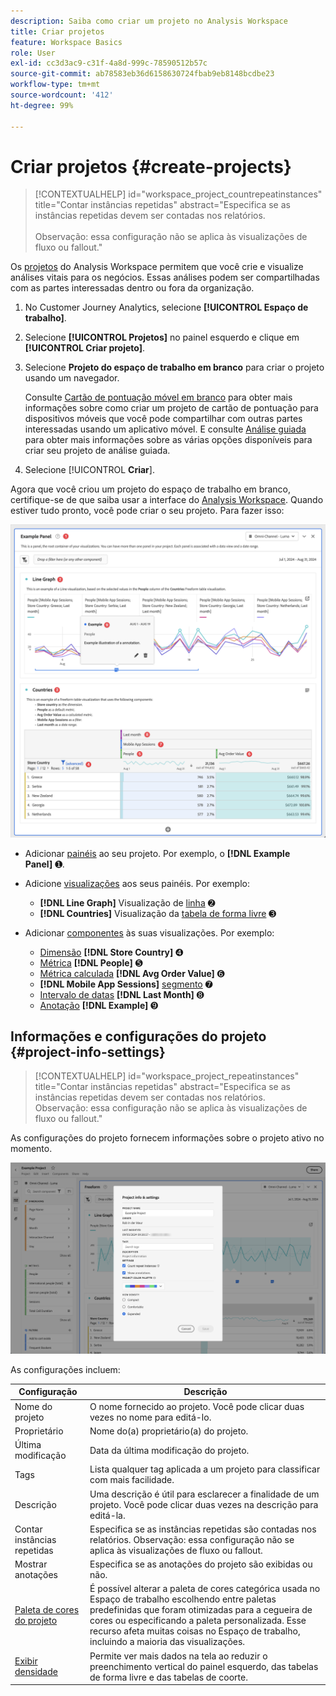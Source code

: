 ```yaml
---
description: Saiba como criar um projeto no Analysis Workspace
title: Criar projetos
feature: Workspace Basics
role: User
exl-id: cc3d3ac9-c31f-4a8d-999c-78590512b57c
source-git-commit: ab78583eb36d6158630724fbab9eb8148bcdbe23
workflow-type: tm+mt
source-wordcount: '412'
ht-degree: 99%

---
```


# Criar projetos {#create-projects}

<!-- markdownlint-disable MD034 -->

>[!CONTEXTUALHELP]
>id="workspace_project_countrepeatinstances"
>title="Contar instâncias repetidas"
>abstract="Especifica se as instâncias repetidas devem ser contadas nos relatórios.<br/><br/>Observação: essa configuração não se aplica às visualizações de fluxo ou fallout."

<!-- markdownlint-enable MD034 -->


Os [projetos](/help/analysis-workspace/build-workspace-project/freeform-overview.md) do Analysis Workspace permitem que você crie e visualize análises vitais para os negócios.  Essas análises podem ser compartilhadas com as partes interessadas dentro ou fora da organização.

1. No Customer Journey Analytics, selecione **[!UICONTROL Espaço de trabalho]**.

1. Selecione **[!UICONTROL Projetos]** no painel esquerdo e clique em **[!UICONTROL Criar projeto]**.

1. Selecione **Projeto do espaço de trabalho em branco** para criar o projeto usando um navegador.

   Consulte [Cartão de pontuação móvel em branco](/help/mobile-app/curator.md) para obter mais informações sobre como criar um projeto de cartão de pontuação para dispositivos móveis que você pode compartilhar com outras partes interessadas usando um aplicativo móvel. E consulte [Análise guiada](/help/guided-analysis/overview.md) para obter mais informações sobre as várias opções disponíveis para criar seu projeto de análise guiada.

1. Selecione [!UICONTROL **Criar**].


Agora que você criou um projeto do espaço de trabalho em branco, certifique-se de que saiba usar a interface do [Analysis Workspace](/help/analysis-workspace/home.md). Quando estiver tudo pronto, você pode criar o seu projeto. Para fazer isso:

![Exemplo de projeto](assets/example-project.png)

* Adicionar [painéis](/help/analysis-workspace/c-panels/panels.md) ao seu projeto. Por exemplo, o **[!DNL Example Panel]** ➊.

* Adicione [visualizações](/help/analysis-workspace/visualizations/freeform-analysis-visualizations.md) aos seus painéis. Por exemplo:
   * **[!DNL Line Graph]** Visualização de [linha](/help/analysis-workspace/visualizations/line.md) ➋
   * **[!DNL Countries]** Visualização da [tabela de forma livre](/help/analysis-workspace/visualizations/freeform-table/freeform-table.md) ➌
* Adicionar [componentes](/help/components/overview.md) às suas visualizações. Por exemplo:
   * [Dimensão](/help/components/dimensions/overview.md) **[!DNL Store Country]** ➍
   * [Métrica](/help/components/apply-create-metrics.md) **[!DNL People]** ➎
   * [Métrica calculada](/help/components/calc-metrics/calc-metr-overview.md) **[!DNL Avg Order Value]** ➏
   * **[!DNL Mobile App Sessions]** [segmento](/help/components/filters/filters-overview.md) ➐
   * [Intervalo de datas](/help/components/date-ranges/overview.md) **[!DNL Last Month]** ➑
   * [Anotação](/help/components/annotations/overview.md) **[!DNL Example]** ➒


## Informações e configurações do projeto {#project-info-settings}

<!-- markdownlint-disable MD034 -->

>[!CONTEXTUALHELP]
>id="workspace_project_repeatinstances"
>title="Contar instâncias repetidas"
>abstract="Especifica se as instâncias repetidas devem ser contadas nos relatórios.<br/>Observação: essa configuração não se aplica às visualizações de fluxo ou fallout."

<!-- markdownlint-enable MD034 -->


As configurações do projeto fornecem informações sobre o projeto ativo no momento.

![A janela Informações e configurações do projeto.](./assets/projectinfo.png)

As configurações incluem:

| Configuração | Descrição |
|---|---|
| Nome do projeto | O nome fornecido ao projeto. Você pode clicar duas vezes no nome para editá-lo. |
| Proprietário | Nome do(a) proprietário(a) do projeto. |
| Última modificação | Data da última modificação do projeto. |
| Tags | Lista qualquer tag aplicada a um projeto para classificar com mais facilidade. |
| Descrição | Uma descrição é útil para esclarecer a finalidade de um projeto. Você pode clicar duas vezes na descrição para editá-la. |
| Contar instâncias repetidas | Especifica se as instâncias repetidas são contadas nos relatórios. Observação: essa configuração não se aplica às visualizações de fluxo ou fallout. |
| Mostrar anotações | Especifica se as anotações do projeto são exibidas ou não. |
| [Paleta de cores do projeto](/help/analysis-workspace/build-workspace-project/color-palettes.md) | É possível alterar a paleta de cores categórica usada no Espaço de trabalho escolhendo entre paletas predefinidas que foram otimizadas para a cegueira de cores ou especificando a paleta personalizada. Esse recurso afeta muitas coisas no Espaço de trabalho, incluindo a maioria das visualizações. |
| [Exibir densidade](/help/analysis-workspace/build-workspace-project/view-density.md) | Permite ver mais dados na tela ao reduzir o preenchimento vertical do painel esquerdo, das tabelas de forma livre e das tabelas de coorte. |



